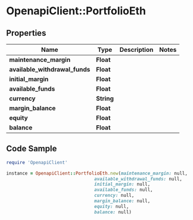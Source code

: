 # OpenapiClient::PortfolioEth

## Properties

Name | Type | Description | Notes
------------ | ------------- | ------------- | -------------
**maintenance_margin** | **Float** |  | 
**available_withdrawal_funds** | **Float** |  | 
**initial_margin** | **Float** |  | 
**available_funds** | **Float** |  | 
**currency** | **String** |  | 
**margin_balance** | **Float** |  | 
**equity** | **Float** |  | 
**balance** | **Float** |  | 

## Code Sample

```ruby
require 'OpenapiClient'

instance = OpenapiClient::PortfolioEth.new(maintenance_margin: null,
                                 available_withdrawal_funds: null,
                                 initial_margin: null,
                                 available_funds: null,
                                 currency: null,
                                 margin_balance: null,
                                 equity: null,
                                 balance: null)
```


